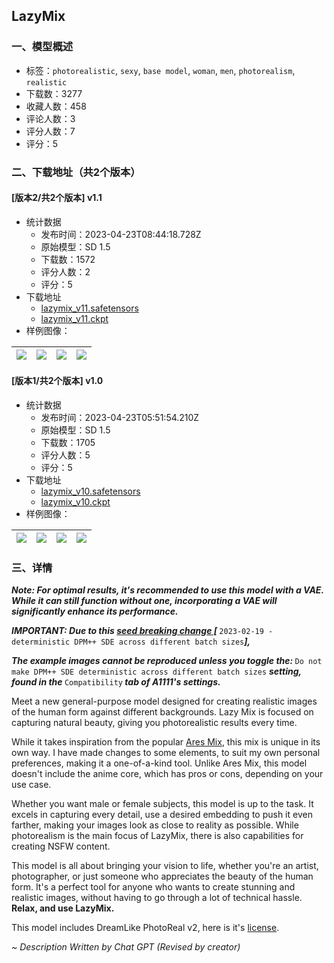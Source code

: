 ## LazyMix
### 一、模型概述

- 标签：`photorealistic`, `sexy`, `base model`, `woman`, `men`, `photorealism`, `realistic`
- 下载数：3277
- 收藏人数：458
- 评论人数：3
- 评分人数：7
- 评分：5

### 二、下载地址（共2个版本）

#### [版本2/共2个版本] v1.1

- 统计数据
  - 发布时间：2023-04-23T08:44:18.728Z
  - 原始模型：SD 1.5
  - 下载数：1572
  - 评分人数：2
  - 评分：5
- 下载地址
  - [lazymix_v11.safetensors](https://civitai.com/api/download/models/52972)
  - [lazymix_v11.ckpt](https://civitai.com/api/download/models/52972?type=Model&format=PickleTensor&size=full&fp=fp32)
- 样例图像：

| <img src="https://image.civitai.com/xG1nkqKTMzGDvpLrqFT7WA/dac52076-9bb7-4599-2ef4-72c578a27000/width=450/572877.jpeg" /> | <img src="https://image.civitai.com/xG1nkqKTMzGDvpLrqFT7WA/278f3166-b543-43fb-fb57-c4eab9678600/width=450/572854.jpeg" /> | <img src="https://image.civitai.com/xG1nkqKTMzGDvpLrqFT7WA/337d1129-20a8-4719-446d-d0e2263b0400/width=450/572613.jpeg" /> | <img src="https://image.civitai.com/xG1nkqKTMzGDvpLrqFT7WA/b9f30df6-c785-4d17-7de9-2765a60faa00/width=450/572878.jpeg" /> |
| ---- | ---- | ---- | ---- |

#### [版本1/共2个版本] v1.0

- 统计数据
  - 发布时间：2023-04-23T05:51:54.210Z
  - 原始模型：SD 1.5
  - 下载数：1705
  - 评分人数：5
  - 评分：5
- 下载地址
  - [lazymix_v10.safetensors](https://civitai.com/api/download/models/9654)
  - [lazymix_v10.ckpt](https://civitai.com/api/download/models/9654?type=Model&format=PickleTensor&size=full&fp=fp16)
- 样例图像：

| <img src="https://image.civitai.com/xG1nkqKTMzGDvpLrqFT7WA/f40289cf-85f8-45c7-4f07-254db5e64a00/width=450/96453.jpeg" /> | <img src="https://image.civitai.com/xG1nkqKTMzGDvpLrqFT7WA/2179cf8c-6845-46ed-04d8-e87d691aa600/width=450/125521.jpeg" /> | <img src="https://image.civitai.com/xG1nkqKTMzGDvpLrqFT7WA/0d4ddd0a-845c-40a1-d0ec-a8fd913f5700/width=450/125485.jpeg" /> | <img src="https://image.civitai.com/xG1nkqKTMzGDvpLrqFT7WA/6ca9e3ff-f990-44b4-fd2e-c14278954f00/width=450/96452.jpeg" /> |
| ---- | ---- | ---- | ---- |


### 三、详情
<p><strong><em>Note: For optimal results, it's recommended to use this model with a VAE. While it can still function without one, incorporating a VAE will significantly enhance its performance.</em></strong></p><p></p><p><strong><em>IMPORTANT: Due to this </em></strong><a rel="ugc" href="https://github.com/AUTOMATIC1111/stable-diffusion-webui/wiki/Seed-breaking-changes#2023-02-19---deterministic-dpm-sde-across-different-batch-sizes"><strong><em>seed breaking change [</em></strong></a><strong><em> </em></strong><code>2023-02-19 - deterministic DPM++ SDE across different batch sizes</code><a rel="ugc" href="https://github.com/AUTOMATIC1111/stable-diffusion-webui/wiki/Seed-breaking-changes#2023-02-19---deterministic-dpm-sde-across-different-batch-sizes"><strong><em>]</em></strong></a><strong><em>, </em></strong></p><p><strong><em>The example images cannot be reproduced unless you toggle the: </em></strong><code>Do not make DPM++ SDE deterministic across different batch sizes</code> <strong><em>setting, found in the </em></strong><code>Compatibility</code><strong><em> tab of A1111's settings.</em></strong></p><p></p><p>Meet a new general-purpose model designed for creating realistic images of the human form against different backgrounds. Lazy Mix is focused on capturing natural beauty, giving you photorealistic results every time.</p><p>While it takes inspiration from the popular <a target="_blank" rel="ugc" href="https://civitai.com/models/6931/ares-mix">Ares Mix</a>, this mix is unique in its own way. I have made changes to some elements, to suit my own personal preferences, making it a one-of-a-kind tool. Unlike Ares Mix, this model doesn't include the anime core, which has pros or cons, depending on your use case.</p><p>Whether you want male or female subjects, this model is up to the task. It excels in capturing every detail, use a desired embedding to push it even farther, making your images look as close to reality as possible. While photorealism is the main focus of LazyMix, there is also capabilities for creating NSFW content.</p><p>This model is all about bringing your vision to life, whether you're an artist, photographer, or just someone who appreciates the beauty of the human form. It's a perfect tool for anyone who wants to create stunning and realistic images, without having to go through a lot of technical hassle. <strong>Relax, and use LazyMix.</strong></p><p></p><p>This model includes DreamLike PhotoReal v2, here is it's <a target="_blank" rel="ugc" href="https://huggingface.co/dreamlike-art/dreamlike-photoreal-2.0/blob/main/LICENSE.md">license</a>.</p><p></p><p></p><p><em>~ Description Written by Chat GPT (Revised by creator)</em></p>